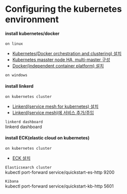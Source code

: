 # Configuring the kubernetes environment

#### install kubernetes/docker  
`on linux`  
  - [Kubernetes(Docker orchestration and clustering) 설치](/reference.notes/architecture.solution/kubernetes/install.n.setup.md)  
  - [Kubernetes masster node HA, multi-master 구성](/reference.notes/architecture.solution/kubernetes/master.node.cluster.ha.md)  
  - [Docker(independent container platform) 설치](/reference.notes/architecture.solution/docker/install.n.setup.md)  

`on windows`  

#### install linkerd  
`on kubernetes cluster`  
  - [Linkerd(service mesh for kubernetes) 설치](/reference.notes/architecture.solution/linkerd/install.and.setup.md)  
  - [Linkerd(service mesh)에 서비스 추가/주입](/reference.notes/architecture.solution/linkerd/add.service.to.linkerd.service.mesh.md)  

`linkerd dashboard`  
linkerd dashboard

#### install ECK(elastic cloud on kubernetes)
`on kubernetes cluster`  
  - [ECK 설치](/reference.notes/architecture.solution/elasticsearch/install.ECK_elastic.cloud.on.kubernetes_.md)  

`Elasticsearch cluster`  
kubectl port-forward service/quickstart-es-http 9200  

`Kibana`  
kubectl port-forward service/quickstart-kb-http 5601  

